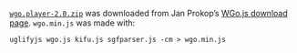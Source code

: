 [`wgo.player-2.0.zip`](http://wgo.waltheri.net/files/wgo.player-2.0.zip) was downloaded from Jan Prokop’s [WGo.js download page](http://wgo.waltheri.net/download). `wgo.min.js` was made with:

    uglifyjs wgo.js kifu.js sgfparser.js -cm > wgo.min.js

